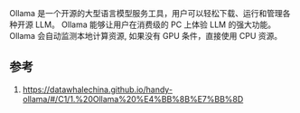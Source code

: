 


Ollama 是一个开源的大型语言模型服务工具，用户可以轻松下载、运行和管理各种开源 LLM。
Ollama 能够让用户在消费级的 PC 上体验 LLM 的强大功能。
Ollama 会自动监测本地计算资源, 如果没有 GPU 条件，直接使用 CPU 资源。



## 参考
1. https://datawhalechina.github.io/handy-ollama/#/C1/1.%20Ollama%20%E4%BB%8B%E7%BB%8D

